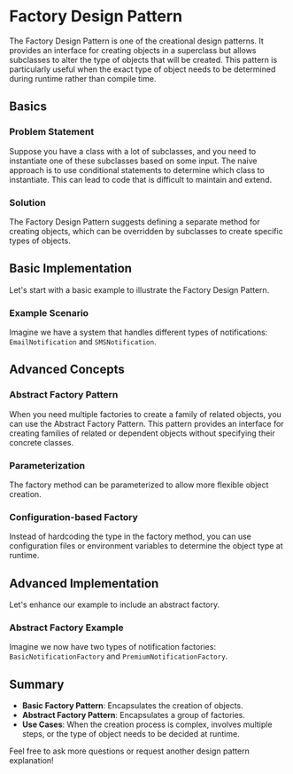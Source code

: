 # Factory Design Pattern

The Factory Design Pattern is one of the creational design patterns. It provides an interface for creating objects in a superclass but allows subclasses to alter the type of objects that will be created. This pattern is particularly useful when the exact type of object needs to be determined during runtime rather than compile time.

## Basics

### Problem Statement

Suppose you have a class with a lot of subclasses, and you need to instantiate one of these subclasses based on some input. The naive approach is to use conditional statements to determine which class to instantiate. This can lead to code that is difficult to maintain and extend.

### Solution

The Factory Design Pattern suggests defining a separate method for creating objects, which can be overridden by subclasses to create specific types of objects.

## Basic Implementation

Let's start with a basic example to illustrate the Factory Design Pattern.

### Example Scenario

Imagine we have a system that handles different types of notifications: `EmailNotification` and `SMSNotification`.

## Advanced Concepts

### Abstract Factory Pattern

When you need multiple factories to create a family of related objects, you can use the Abstract Factory Pattern. This pattern provides an interface for creating families of related or dependent objects without specifying their concrete classes.

### Parameterization

The factory method can be parameterized to allow more flexible object creation.

### Configuration-based Factory

Instead of hardcoding the type in the factory method, you can use configuration files or environment variables to determine the object type at runtime.

## Advanced Implementation

Let's enhance our example to include an abstract factory.

### Abstract Factory Example

Imagine we now have two types of notification factories: `BasicNotificationFactory` and `PremiumNotificationFactory`.

## Summary

- **Basic Factory Pattern**: Encapsulates the creation of objects.
- **Abstract Factory Pattern**: Encapsulates a group of factories.
- **Use Cases**: When the creation process is complex, involves multiple steps, or the type of object needs to be decided at runtime.

Feel free to ask more questions or request another design pattern explanation!
